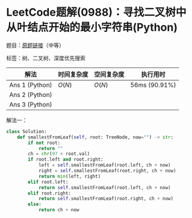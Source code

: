 # LeetCode题解(0988)：寻找二叉树中从叶结点开始的最小字符串(Python)

题目：[原题链接](https://leetcode-cn.com/problems/smallest-string-starting-from-leaf/)（中等）

标签：树、二叉树、深度优先搜索

| 解法           | 时间复杂度 | 空间复杂度 | 执行用时      |
| -------------- | ---------- | ---------- | ------------- |
| Ans 1 (Python) | $O(N)$     | $O(N)$     | 56ms (90.91%) |
| Ans 2 (Python) |            |            |               |
| Ans 3 (Python) |            |            |               |

解法一：

```python
class Solution:
    def smallestFromLeaf(self, root: TreeNode, now="") -> str:
        if not root:
            return ""
        ch = chr(97 + root.val)
        if root.left and root.right:
            left = self.smallestFromLeaf(root.left, ch + now)
            right = self.smallestFromLeaf(root.right, ch + now)
            return min(left, right)
        elif root.left:
            return self.smallestFromLeaf(root.left, ch + now)
        elif root.right:
            return self.smallestFromLeaf(root.right, ch + now)
        else:
            return ch + now
```

